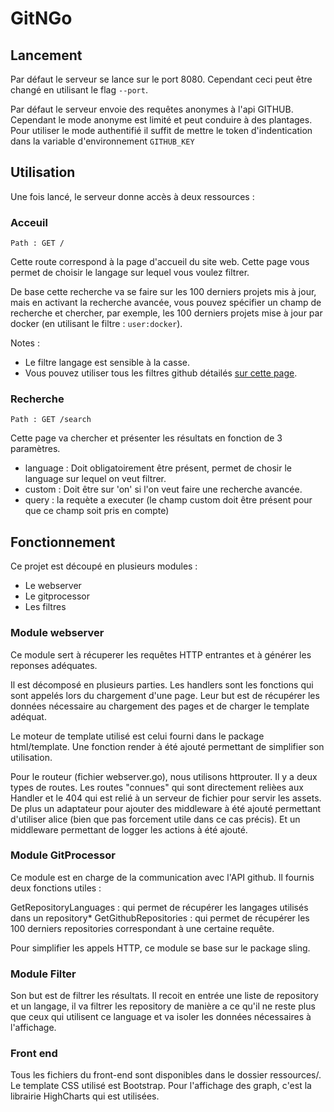 # GitNGo

## Lancement

Par défaut le serveur se lance sur le port 8080. Cependant ceci peut être changé en utilisant le flag `--port`.

Par défaut le serveur envoie des requêtes anonymes à l'api GITHUB. Cependant le mode anonyme est limité et peut conduire à des plantages.
Pour utiliser le mode authentifié il suffit de mettre le token d'indentication dans la variable d'environnement `GITHUB_KEY`

## Utilisation
Une fois lancé, le serveur donne accès à deux ressources :

### Acceuil

`Path : GET / `

Cette route correspond à la page d'accueil du site web. Cette page vous permet de choisir le langage sur lequel vous voulez filtrer.

De base cette recherche va se faire sur les 100 derniers projets mis à jour, mais en activant la recherche avancée, vous pouvez spécifier un champ de recherche et chercher, par exemple, les 100 derniers projets mise à jour par docker (en utilisant le filtre : `user:docker`).

Notes :
* Le filtre langage est sensible à la casse.
* Vous pouvez utiliser tous les filtres github détailés [sur cette page](https://help.github.com/articles/searching-repositories/).

### Recherche
`Path : GET /search`

Cette page va chercher et présenter les résultats en fonction de 3 paramètres.

* language : Doit obligatoirement être présent, permet de chosir le language sur lequel on veut filtrer.
* custom : Doit être sur 'on' si l'on veut faire une recherche avancée.
* query : la requète a executer (le champ custom doit être présent pour que ce champ soit pris en compte)

## Fonctionnement

Ce projet est découpé en plusieurs modules :
* Le webserver
* Le gitprocessor
* Les filtres

### Module webserver

Ce module sert à récuperer les requêtes HTTP entrantes et à générer les reponses adéquates.

Il est décomposé en plusieurs parties.
Les handlers sont les fonctions qui sont appelés lors du chargement d'une page. Leur but est de récupérer les données nécessaire au chargement des pages et de charger le template adéquat.

Le moteur de template utilisé est celui fourni dans le package html/template. Une fonction render à été ajouté permettant de simplifier son utilisation.

Pour le routeur (fichier webserver.go), nous utilisons httprouter. Il y a deux types de routes. Les routes "connues" qui sont directement relièes aux Handler et le 404 qui est relié à un serveur de fichier pour servir les assets. De plus un adaptateur pour ajouter des middleware à été ajouté permettant d'utiliser alice (bien que pas forcement utile dans ce cas précis). Et un middleware permettant de logger les actions à été ajouté.

### Module GitProcessor

Ce module est en charge de la communication avec l'API github. Il fournis deux fonctions utiles :

GetRepositoryLanguages : qui permet de récupérer les langages utilisés dans un repository*
GetGithubRepositories : qui permet de récupérer les 100 derniers repositories correspondant à une certaine requête.

Pour simplifier les appels HTTP, ce module se base sur le package sling.

### Module Filter

Son but est de filtrer les résultats. Il recoit en entrée une liste de repository et un langage, il va filtrer les repository de manière a ce qu'il ne reste plus que ceux qui utilisent ce language et va isoler les données nécessaires à l'affichage.

### Front end
Tous les fichiers du front-end sont disponibles dans le dossier ressources/.
Le template CSS utilisé est Bootstrap.
Pour l'affichage des graph, c'est la librairie HighCharts qui est utilisées.
